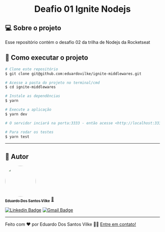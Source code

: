 <h1 align="center">Deafio 01 Ignite Nodejs</h1>


## 💻 Sobre o projeto

Esse repositório contém o desafio 02 da trilha de Nodejs da Rocketseat

## 🚀 Como executar o projeto

```bash
# Clone este repositório
$ git clone git@github.com:eduardovilke/ignite-middlewares.git

# Acesse a pasta do projeto no terminal/cmd
$ cd ignite-middlewares

# Instale as dependências
$ yarn

# Execute a aplicação
$ yarn dev

# O servidor inciará na porta:3333 - então acesse <http://localhost:3333>

# Para rodar os testes
$ yarn test
```

---
## 🦸 Autor

<a href="https://www.linkedin.com/in/eduardo-vilke/">
 <img style="border-radius: 50%;" src="https://avatars.githubusercontent.com/u/36681539?v=4" width="100px;" alt=""/>
 <br />
 <sub><b>Eduardo Dos Santos Vilke</b></sub></a> <a href="https://www.linkedin.com/in/eduardo-vilke/" title="Rocketseat">🚀</a>
 <br />

[![Linkedin Badge](https://img.shields.io/badge/-Eduardo-blue?style=flat-square&logo=Linkedin&logoColor=white&link=https://www.linkedin.com/in/eduardo-vilke/)](https://www.linkedin.com/in/eduardo-vilke/) 
[![Gmail Badge](https://img.shields.io/badge/-eduardo.svilke@gmail.com-c14438?style=flat-square&logo=Gmail&logoColor=white&link=mailto:eduardo.svilke@gmail.com)](mailto:eduardo.svilke@gmail.com)

---

Feito com ❤️ por Eduardo Dos Santos Vilke 👋🏽 [Entre em contato!](https://www.linkedin.com/in/eduardo-vilke/)